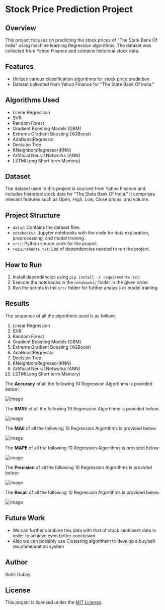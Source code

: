 # Stock Price Prediction Project

## Overview

This project focuses on predicting the stock prices of "The State Bank Of India" using machine learning Regression algorithms. The dataset was collected from Yahoo Finance and contains historical stock data.

## Features

- Utilizes various classification algorithms for stock price prediction.
- Dataset collected from Yahoo Finance for "The State Bank Of India."

## Algorithms Used

- Linear Regression
- SVR
- Random Forest
- Gradient Boosting Models (GBM)
- Extreme Gradient Boosting (XGBoost)
- AdaBoostRegressor
- Decision Tree
- KNeighborsRegressor(KNN)
- Artificial Neural Networks (ANN)
- LSTM(Long Short term Memory)

## Dataset

The dataset used in this project is sourced from Yahoo Finance and includes historical stock data for "The State Bank Of India." It comprises relevant features such as Open, High, Low, Close prices, and volume.

## Project Structure

- `data/`: Contains the dataset files.
- `notebooks/`: Jupyter notebooks with the code for data exploration, preprocessing, and model training.
- `src/`: Python source code for the project.
- `requirements.txt`: List of dependencies needed to run the project.

## How to Run

1. Install dependencies using `pip install -r requirements.txt`.
2. Execute the notebooks in the `notebooks/` folder in the given order.
3. Run the scripts in the `src/` folder for further analysis or model training.

## Results

The sequence of all the algorithms used is as follows:
1. Linear Regression
2. SVR
3. Random Forest
4. Gradient Boosting Models (GBM)
5. Extreme Gradient Boosting (XGBoost)
6. AdaBoostRegressor
7. Decision Tree
8. KNeighborsRegressor(KNN)
9. Artificial Neural Networks (ANN)
10. LSTM(Long Short term Memory)

The **Accuracy** of all the following 10 Regression Algortihms is provided below:  

![image](https://github.com/rohitinu6/Stock-Price-Prediction/assets/113301503/fca5c28d-cbdd-46a2-8118-89a9dca0d663)

The **RMSE** of all the following 10 Regression Algortihms is provided below: 

![image](https://github.com/rohitinu6/Stock-Price-Prediction/assets/113301503/5c3d986f-ef0f-453e-8f5a-e43193489174)

The **MAE** of all the following 10 Regression Algortihms is provided below: 

![image](https://github.com/rohitinu6/Stock-Price-Prediction/assets/113301503/50b9a8ae-72c6-4927-8356-18af1f1cacfb)

The **MAPE** of all the following 10 Regression Algortihms is provided below: 

![image](https://github.com/rohitinu6/Stock-Price-Prediction/assets/113301503/4ddab02c-6fa4-414e-b14b-6642dbe6183b)

The **Precision** of all the following 10 Regression Algortihms is provided below: 

![image](https://github.com/rohitinu6/Stock-Price-Prediction/assets/113301503/1335a559-e524-40a4-bac1-19d6959f06e9)

The **Recall** of all the following 10 Regression Algortihms is provided below: 

![image](https://github.com/rohitinu6/Stock-Price-Prediction/assets/113301503/d4ad169c-1c39-4928-8d7f-2702fdab4d79)



## Future Work

- We can further combine this data with that of stock sentiment data in order to achieve even better conclusion
- Also we can possibly use Clustering algorithsm to develop a buy/sell recommendation system

## Author

Rohit Dubey

## License

This project is licensed under the [MIT License](LICENSE).

